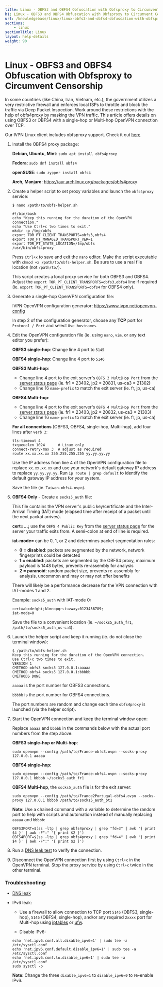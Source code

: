 ```yaml
---
title: Linux - OBFS3 and OBFS4 Obfuscation with Obfsproxy to Circumvent Censorship - IVPN Help
h1: Linux - OBFS3 and OBFS4 Obfuscation with Obfsproxy to Circumvent Censorship
url: /knowledgebase/linux/linux-obfs3-and-obfs4-obfuscation-with-obfsproxy-to-circumvent-censorship/
sections:
    - linux
sectionTitle: Linux
layout: help-details
weight: 90
---
```

# Linux - OBFS3 and OBFS4 Obfuscation with Obfsproxy to Circumvent Censorship

In some countries (like China, Iran, Vietnam, etc.), the government utilizes a very restrictive firewall and enforces local ISPs to throttle and block the traffic via Deep Packet Inspection. Work around these restrictions with the help of obfs4proxy by masking the VPN traffic.  This article offers details on using OBFS3 or OBFS4 with a single-hop or Multi-hop OpenVPN connection over TCP.

<div markdown="1" class="notice notice--info">
Our IVPN Linux client includes obfsproxy support. Check it out <a href="/apps-linux/">here</a>
</div>


1. Install the OBFS4 proxy package:

    **Debian, Ubuntu, Mint**: `sudo apt install obfs4proxy`

    **Fedora**: `sudo dnf install obfs4`

    **openSUSE**: `sudo zypper install obfs4`

    **Arch, Manjaro**: https://aur.archlinux.org/packages/obfs4proxy


1. Create a helper script to set proxy variables and launch the `obfs4proxy` service:

    ```
    $ nano /path/to/obfs-helper.sh

    #!/bin/bash
    echo "Keep this running for the duration of the OpenVPN connection."
    echo "Use Ctrl+c two times to exit."
    mkdir -p /tmp/obfs
    export TOR_PT_CLIENT_TRANSPORTS=obfs3,obfs4
    export TOR_PT_MANAGED_TRANSPORT_VER=1
    export TOR_PT_STATE_LOCATION=/tmp/obfs
    /usr/bin/obfs4proxy
    ```

    Press `Ctrl+x` to save and exit the `nano` editor.  Make the script executable with `chmod +x /path/to/obfs-helper.sh`.  Be sure to use a real file location (not `/path/to/`).

    This script creates a local proxy service for both OBFS3 and OBFS4.  Adjust the `export TOR_PT_CLIENT_TRANSPORTS=obfs3,obfs4` line if required (ie. `export TOR_PT_CLIENT_TRANSPORTS=obfs4` for OBFS4 only).


1. Generate a single-hop OpenVPN configuration file:

    IVPN OpenVPN configuration generator: https://www.ivpn.net/openvpn-config

    In step 2 of the configuration generator, choose any **TCP** port for `Protocol / Port` and select `Use hostnames`.


1. Edit the OpenVPN configuration file (ie. using `nano`, `vim`, or any text editor you prefer):

    **OBFS3 single-hop**: Change line 4 port to `5145`

    **OBFS4 single-hop**: Change line 4 port to `5146`

    **OBFS3 Multi-hop**:
    - Change line 4 port to the exit server's `OBFS 3 MultiHop Port` from the [server status page](https://www.ivpn.net/status) (ie. fr1 = 23402, jp2 = 20831, us-ca3 = 21302)
    - Change line 16 `name-prefix` to match the exit server (ie. fr, jp, us-ca)

    **OBFS4 Multi-hop**:
    - Change line 4 port to the exit server's `OBFS 4 MultiHop Port` from the [server status page](https://www.ivpn.net/status) (ie. fr1 = 23403, jp2 = 20832, us-ca3 = 21303)
    - Change line 16 `name-prefix` to match the exit server (ie. fr, jp, us-ca)

    **For all connections** (OBFS3, OBFS4, single-hop, Multi-hop), add four lines after `verb 3`:

    ```
    tls-timeout 4
    txqueuelen 1024      # Linux only
    connect-retry-max 3  # adjust as required
    route xx.xx.xx.xx 255.255.255.255 yy.yy.yy.yy
    ```

    Use the IP address from line 4 of the OpenVPN configuration file to replace `xx.xx.xx.xx` and use your network's default gateway IP address to replace `yy.yy.yy.yy`.  Run `ip route | grep default` to identify the default gateway IP address for your system.

    Save the file (ie. `Taiwan-obfs4.ovpn`).


1. **OBFS4 Only** - Create a  `socks5_auth` file:

    This file contains the VPN server's public key/certificate and the Inter-Arrival Timing (IAT) mode (elapsed time after receipt of a packet until the next packat arrives).

    **cert=...;** use the `OBFS 4 Public Key` from the [server status page](https://www.ivpn.net/status) for the server your traffic exits from.  A semi-colon at end of line is required.

    **iat-mode=** can be 0, 1, or 2 and determines packet segmentation rules:  
    - **0 = disabled**: packets are segmented by the network, network fingerprints could be detected  
    - **1 = enabled**: packets are segmented by the OBFS4 proxy, maximum payload is 1448 bytes, prevents re-assembly for analysis  
    - **2 = paranoid**: random packet size, prevents re-assembly for analysis, uncommon and may or may not offer benefits  

    There will likely be a performance decrease for the VPN connection with IAT-modes 1 and 2.

    Example: `socks5_auth` with IAT-mode 0:

    ```
    cert=abcdefghijklmnopqrstuvwxyz0123456789;
    iat-mode=0
    ```

    Save the file to a convenient location (ie. `~/socks5_auth_fr1`, `/path/to/socks5_auth_us-ca3`).


1. Launch the helper script and keep it running (ie. do not close the terminal window):

    ```
    $ /path/to/obfs-helper.sh
    Keep this running for the duration of the OpenVPN connection.
    Use Ctrl+c two times to exit.
    VERSION 1
    CMETHOD obfs3 socks5 127.0.0.1:aaaaa
    CMETHOD obfs4 socks5 127.0.0.1:bbbbb
    CMETHODS DONE
    ```

    `aaaaa` is the port number for OBFS3 connections.

    `bbbbb` is the port number for OBFS4 connections.

    The port numbers are random and change each time `obfs4proxy` is launched (via the helper script).


1. Start the OpenVPN connection and keep the terminal window open:
    
    Replace `aaaaa` and `bbbbb` in the commands below with the actual port numbers from the step above.

    **OBFS3 single-hop or Multi-hop**:
    ```
    sudo openvpn --config /path/to/France-obfs3.ovpn --socks-proxy 127.0.0.1 aaaaa
    ```

    **OBFS4 single-hop**:
    ```
    sudo openvpn --config /path/to/France-obfs4.ovpn --socks-proxy 127.0.0.1 bbbbb ~/socks5_auth_fr1
    ```

    **OBFS4 Multi-hop**, the `socks5_auth` file is for the exit server:
    ```
    sudo openvpn --config /path/to/France2Portugal-obfs4.ovpn --socks-proxy 127.0.0.1 bbbbb /path/to/socks5_auth_pt1
    ```

    **Note**:  Use a chained command with a variable to determine the random port to help with scripts and automation instead of manually replacing `aaaaa` and `bbbbb`:
    ```
    OBFS3PORT=$(ss -ltp | grep obfs4proxy | grep "fd=3" | awk '{ print $4 }' | awk -F":" '{ print $2 }')
    OBFS4PORT=$(ss -ltp | grep obfs4proxy | grep "fd=4" | awk '{ print $4 }' | awk -F":" '{ print $2 }')
    ```

1. Run a [DNS leak test](https://www.dnsleaktest.com/) to verify the connection.


1. Disconnect the OpenVPN connection first by using `Ctrl+c` in the OpenVPN terminal.  Stop the proxy service by using `Ctrl+c` twice in the other terminal.


### Troubleshooting:

- [DNS leak](https://www.ivpn.net/knowledgebase/linux/linux-webpages-do-not-load-or-dns-leaks-when-connecting-via-networkmanager/)

- IPv6 leak:

    - Use a firewall to allow connection to TCP port `5145` (OBFS3, single-hop), `5146` (OBFS4, single-hop), and/or any required `2xxxx` port for Multi-hop using [iptables](https://www.ivpn.net/knowledgebase/linux/linux-how-do-i-prevent-vpn-leaks-using-iptables/) or [ufw](https://www.ivpn.net/knowledgebase/linux/linux-kill-switch-using-the-uncomplicated-firewall-ufw/).  

    - Disable IPv6:  

    ```
    echo 'net.ipv6.conf.all.disable_ipv6=1' | sudo tee -a /etc/sysctl.conf
    echo 'net.ipv6.conf.default.disable_ipv6=1' | sudo tee -a /etc/sysctl.conf
    echo 'net.ipv6.conf.lo.disable_ipv6=1' | sudo tee -a /etc/sysctl.conf
    sudo sysctl -p
    ```

    **Note**: Change the three `disable_ipv6=1` to `disable_ipv6=0` to re-enable IPv6.

